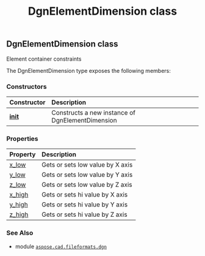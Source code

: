 ﻿---
title: DgnElementDimension class
second_title: Aspose.CAD for Python via .NET API References
description: 
type: docs
weight: 20
url: /python-net/aspose.cad.fileformats.dgn/dgnelementdimension/
is_root: false
---

## DgnElementDimension class

Element container constraints



The DgnElementDimension type exposes the following members:

### Constructors
| Constructor | Description |
| :- | :- |
| [__init__](/cad/python-net/aspose.cad.fileformats.dgn/dgnelementdimension/__init__/#) | Constructs a new instance of DgnElementDimension |


### Properties
| Property | Description |
| :- | :- |
| [x_low](/cad/python-net/aspose.cad.fileformats.dgn/dgnelementdimension/x_low) | Gets or sets low value by X axis |
| [y_low](/cad/python-net/aspose.cad.fileformats.dgn/dgnelementdimension/y_low) | Gets or sets low value by Y axis |
| [z_low](/cad/python-net/aspose.cad.fileformats.dgn/dgnelementdimension/z_low) | Gets or sets low value by Z axis |
| [x_high](/cad/python-net/aspose.cad.fileformats.dgn/dgnelementdimension/x_high) | Gets or sets hi value by X axis |
| [y_high](/cad/python-net/aspose.cad.fileformats.dgn/dgnelementdimension/y_high) | Gets or sets hi value by Y axis |
| [z_high](/cad/python-net/aspose.cad.fileformats.dgn/dgnelementdimension/z_high) | Gets or sets hi value by Z axis |



### See Also
* module [`aspose.cad.fileformats.dgn`](..)
